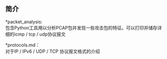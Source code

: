 简介
--------

*packet_analysis:  
包含Python工具用以分析PCAP包并发现一些攻击包的特征。可以打印并储存详细的icmp / tcp / udp协议报文 

*protocols.md：  
对于IP / IPv6 / UDP / TCP 协议报文格式的介绍
